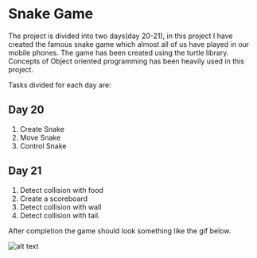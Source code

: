 # Snake Game

The project is divided into two days(day 20-21), in this project I have created the famous snake game which almost all of us have played in our mobile phones. The game has been created using the turtle library. Concepts of Object oriented programming has been heavily used in this project.

Tasks divided for each day are: 


## Day 20

1. Create Snake
2. Move Snake
3. Control Snake


## Day 21

1. Detect collision with food
2. Create a scoreboard
3. Detect collision with wall
4. Detect collision with tail.


After completion the game should look something like the gif below.

![alt text](https://media.tenor.com/images/c380981e76531a1575fb42310d3467d2/tenor.gif)